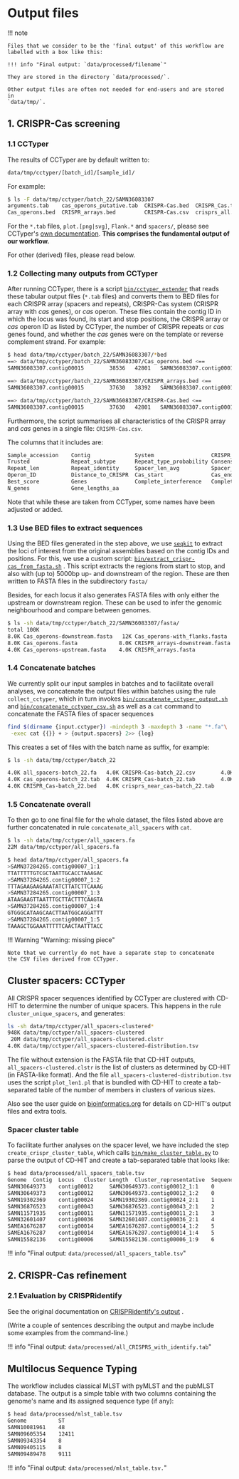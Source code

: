 # Output files

!!! note

    Files that we consider to be the 'final output' of this workflow are
    labelled with a box like this:

    !!! info "Final output: `data/processed/filename`"

    They are stored in the directory `data/processed/`.

    Other output files are often not needed for end-users and are stored in
    `data/tmp/`.

## 1. CRISPR-Cas screening

### 1.1 CCTyper

The results of CCTyper are by default written to:

``` bash
data/tmp/cctyper/[batch_id]/[sample_id]/
```

For example:

``` bash
$ ls -F data/tmp/cctyper/batch_22/SAMN36083307
arguments.tab    cas_operons_putative.tab  CRISPR-Cas.bed  CRISPR_Cas.tab   crisprs.gff           fasta/     Flank.njs  Flank.ntf  genes.tab  plot.png  spacers/
Cas_operons.bed  CRISPR_arrays.bed         CRISPR-Cas.csv  crisprs_all.tab  crisprs_near_cas.tab  Flank.ndb  Flank.not  Flank.nto  hmmer.tab  plot.svg
```

For the `*.tab` files, `plot.[png|svg]`, `Flank.*` and `spacers/`, please see
CCTyper's
[own documentation](https://github.com/Russel88/CRISPRCasTyper?tab=readme-ov-file#output-).
**This comprises the fundamental output of our workflow.**

For other (derived) files, please read below.

### 1.2 Collecting many outputs from CCTyper

After running CCTyper, there is a script
[`bin/cctyper_extender`](https://github.com/UtrechtUniversity/campylobacter-crisprscape/blob/main/bin/cctyper_extender.py)
that reads these tabular output files  (`*.tab` files) and converts them to
BED files for each CRISPR array (spacers and repeats), CRISPR-Cas system
(CRISPR array with _cas_ genes), or _cas_ operon.
These files contain the contig ID in which the locus was found, its start and
stop positions, the CRISPR array or _cas_ operon ID as listed by CCTyper,
the number of CRISPR repeats or _cas_ genes found,
and whether the _cas_ genes were on the template or reverse complement strand.
For example:

``` bash
$ head data/tmp/cctyper/batch_22/SAMN36083307/*bed
==> data/tmp/cctyper/batch_22/SAMN36083307/Cas_operons.bed <==
SAMN36083307.contig00015        38536   42801   SAMN36083307.contig00015@1      3       -

==> data/tmp/cctyper/batch_22/SAMN36083307/CRISPR_arrays.bed <==
SAMN36083307.contig00015        37630   38392   SAMN36083307.contig00015_1      12      -

==> data/tmp/cctyper/batch_22/SAMN36083307/CRISPR-Cas.bed <==
SAMN36083307.contig00015        37630   42801   SAMN36083307.contig00015_1      12      -
```

Furthermore, the script summarises all characteristics of the CRISPR array and
_cas_ genes in a single file: `CRISPR-Cas.csv`.

The columns that it includes are:

``` bash
Sample_accession    Contig              System                  CRISPR_ID           CRISPR_start    CRISPR_end
Trusted             Repeat_subtype      Repeat_type_probability Consensus_repeat    N_repeats
Repeat_len          Repeat_identity     Spacer_len_avg          Spacer_identity     Spacer_len_sem
Operon_ID           Distance_to_CRISPR  Cas_start               Cas_end             Best_type
Best_score          Genes               Complete_interference   Complete_adaptation Strand_cas
N_genes             Gene_lengths_aa
```

Note that while these are taken from CCTyper, some names have been adjusted
or added.

### 1.3 Use BED files to extract sequences

Using the BED files generated in the step above, we use
[`seqkit`](https://bioinf.shenwei.me/seqkit/usage/#subseq)
to extract the loci of interest from the original assemblies based on the
contig IDs and positions.
For this, we use a custom script:
[`bin/extract_crispr-cas_from_fasta.sh`](https://github.com/UtrechtUniversity/campylobacter-crisprscape/blob/main/bin/extract_crispr-cas_from_fasta.sh)
.
This script extracts the regions from start to stop, and also with (up to)
5000bp up- and downstream of the region. These are then written to FASTA files
in the subdirectory `fasta/`

Besides, for each locus it also generates FASTA files with only either the
upstream or downstream region. These can be used to infer the genomic
neighbourhood and compare between genomes.

``` bash
$ ls -sh data/tmp/cctyper/batch_22/SAMN36083307/fasta/
total 100K
8.0K Cas_operons-downstream.fasta   12K Cas_operons-with_flanks.fasta   8.0K CRISPR_arrays-upstream.fasta     8.0K CRISPR-Cas.fasta
8.0K Cas_operons.fasta             8.0K CRISPR_arrays-downstream.fasta   12K CRISPR_arrays-with_flanks.fasta  4.0K CRISPR-Cas-upstream.fasta
4.0K Cas_operons-upstream.fasta    4.0K CRISPR_arrays.fasta             8.0K CRISPR-Cas-downstream.fasta       16K CRISPR-Cas-with_flanks.fasta
```

### 1.4 Concatenate batches

We currently split our input samples in batches and to facilitate overall
analyses, we concatenate the output files within batches using the rule
`collect_cctyper`, which in turn invokes
[`bin/concatenate_cctyper_output.sh`](https://github.com/UtrechtUniversity/campylobacter-crisprscape/blob/main/bin/concatenate_cctyper_output.sh)
and
[`bin/concatenate_cctyper_csv.sh`](https://github.com/UtrechtUniversity/campylobacter-crisprscape/blob/main/bin/concatenate_cctyper_csv.sh)
as well as a `cat` command to concatenate the FASTA files of spacer sequences

``` bash
find $(dirname {input.cctyper}) -mindepth 3 -maxdepth 3 -name "*.fa"\
 -exec cat {{}} + > {output.spacers} 2>> {log}
```

This creates a set of files with the batch name as suffix, for example:

``` bash
$ ls -sh data/tmp/cctyper/batch_22

4.0K all_spacers-batch_22.fa   4.0K CRISPR-Cas-batch_22.csv        4.0K crisprs_orphan-batch_22.tab
4.0K cas_operons-batch_22.tab  4.0K CRISPR_Cas-batch_22.tab        4.0K crisprs_all-batch_22.tab
4.0K CRISPR_Cas-batch_22.bed   4.0K crisprs_near_cas-batch_22.tab
```

### 1.5 Concatenate overall

To then go to one final file for the whole dataset, the files listed above
are further concatenated in rule `concatenate_all_spacers` with `cat`.

``` bash
$ ls -sh data/tmp/cctyper/all_spacers.fa
22M data/tmp/cctyper/all_spacers.fa

$ head data/tmp/cctyper/all_spacers.fa
>SAMN37284265.contig00007_1:1
TTATTTTTGTCGCTAATTGCACCTAAAGAC
>SAMN37284265.contig00007_1:2
TTTAGAAGAAGAAATATCTTATCTTCAAAG
>SAMN37284265.contig00007_1:3
ATAAGAAGTTAATTTGCTTACTTTCAAGTA
>SAMN37284265.contig00007_1:4
GTGGGCATAAGCAACTTAATGGCAGGATTT
>SAMN37284265.contig00007_1:5
TAAAGCTGGAAATTTTTCAACTAATTTACC
```

!!! Warning "Warning: missing piece"

    Note that we currently do not have a separate step to concatenate
    the CSV files derived from CCTyper.

## Cluster spacers: CCTyper

All CRISPR spacer sequences identified by CCTyper are clustered with
CD-HIT to determine the number of unique spacers. This happens in the rule
`cluster_unique_spacers`, and generates:

``` bash
ls -sh data/tmp/cctyper/all_spacers-clustered*
948K data/tmp/cctyper/all_spacers-clustered
 20M data/tmp/cctyper/all_spacers-clustered.clstr
4.0K data/tmp/cctyper/all_spacers-clustered-distribution.tsv
```

The file without extension is the FASTA file that CD-HIT outputs,
`all_spacers-clustered.clstr` is the list of clusters as determined
by CD-HIT (in FASTA-like format). And the file
`all_spacers-clustered-distribution.tsv` uses the script `plot_len1.pl` that
is bundled with CD-HIT to create a tab-separated table of the number of
members in clusters of various sizes.

Also see the user guide on
[bioinformatics.org](https://www.bioinformatics.org/cd-hit/cd-hit-user-guide)
for details on CD-HIT's output files and extra tools.

### Spacer cluster table

To facilitate further analyses on the spacer level, we have included the
step `create_crispr_cluster_table`, which calls
[`bin/make_cluster_table.py`](https://github.com/UtrechtUniversity/campylobacter-crisprscape/blob/main/bin/make_cluster_table.py)
to parse the output of CD-HIT and create a tab-separated table that looks
like:

``` bash
$ head data/processed/all_spacers_table.tsv
Genome  Contig  Locus   Cluster Length  Cluster_representative  Sequence        Identity        Strand
SAMN30649373    contig00012     SAMN30649373.contig00012_1:1    0       75nt    SAMN30649373.contig00012_1:1    TATAGCAGTAAAATAGGCTTTAGAATGTATTTTATAAAAGCGTAAAAAATCAATATTATACCGACATTTTGCGAC     NA      NA
SAMN30649373    contig00012     SAMN30649373.contig00012_1:2    0       55nt    SAMN30649373.contig00012_1:1    TATAGCAGTAAAATAGGCTTTAGAATGTATTTTATAAAAGCGTAAAAAATCAATA 100.00% +
SAMN19302369    contig00024     SAMN19302369.contig00024_2:1    1       57nt    SAMN19302369.contig00024_2:1    TATTATATAATATATACTAGTGCATTTTGATAATAATTATCGACTTCAAGTAAAATT       NA      NA
SAMN36876523    contig00043     SAMN36876523.contig00043_2:1    2       56nt    SAMN36876523.contig00043_2:1    ATGCTTGGCTTTTTTGTAGTATATAGCAATGCTATATATCCTAGTATATACTTAAA        NA      NA
SAMN11571935    contig00011     SAMN11571935.contig00011_2:1    3       56nt    SAMN11571935.contig00011_2:1    ATAATGGTAAAATAGTCTTTAGAATGTATTTTAAAAAAGCATAAAAAGCTAATATA        NA      NA
SAMN32601407    contig00036     SAMN32601407.contig00036_2:1    4       56nt    SAMN32601407.contig00036_2:1    ATAATGGTAAAATAGTCTTTAGAATGTATTTTAAATAAACTTAAAAAGCTAATATA        NA      NA
SAMEA1676287    contig00014     SAMEA1676287.contig00014_1:2    5       56nt    SAMEA1676287.contig00014_1:2    TAGAAAATTTTTTATAAAAAATGTATATTTTTTTACCAAAAAATGAGACAAAAGCA        NA      NA
SAMEA1676287    contig00014     SAMEA1676287.contig00014_1:4    5       56nt    SAMEA1676287.contig00014_1:2    TAGAAAATTTTTTATAAAAAATGTATATTTTTTTACCAAAAAATGAGACAAAAGCA        100.00% +
SAMN15582136    contig00006     SAMN15582136.contig00006_1:9    6       55nt    SAMN15582136.contig00006_1:9    CTCAAACTTAGATTTATGGTAAAATTCAAATTCAAATATGACATCTAATAGTGAC NA      NA
```

!!! info "Final output: `data/processed/all_spacers_table.tsv`"

## 2. CRISPR-Cas refinement

### 2.1 Evaluation by CRISPRidentify

See the original documentation on
[CRISPRidentify's output](https://github.com/BackofenLab/CRISPRidentify#output-files)
.

(Write a couple of sentences describing the output and maybe include some
examples from the command-line.)

!!! info "Final output: `data/processed/all_CRISPRS_with_identify.tab`"

## Multilocus Sequence Typing

The workflow includes classical MLST with pyMLST and the pubMLST database.
The output is a simple table with two columns containing the genome's name
and its assigned sequence type (if any):

``` bash
$ head data/processed/mlst_table.tsv
Genome          ST
SAMN10081961    48
SAMN09605354    12411
SAMN09343354    8
SAMN09405115    8
SAMN09489478    9111
```

!!! info "Final output: `data/processed/mlst_table.tsv.`"
